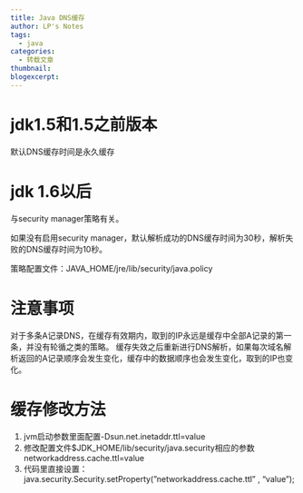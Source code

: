 ```yaml
---
title: Java DNS缓存
author: LP's Notes
tags:
  - java
categories:
  - 转载文章
thumbnail:
blogexcerpt:
---
```


# jdk1.5和1.5之前版本

默认DNS缓存时间是永久缓存

# jdk 1.6以后

与security manager策略有关。

如果没有启用security manager，默认解析成功的DNS缓存时间为30秒，解析失败的DNS缓存时间为10秒。

策略配置文件：JAVA_HOME/jre/lib/security/java.policy

# 注意事项

对于多条A记录DNS，在缓存有效期内，取到的IP永远是缓存中全部A记录的第一条，并没有轮循之类的策略。
缓存失效之后重新进行DNS解析，如果每次域名解析返回的A记录顺序会发生变化，缓存中的数据顺序也会发生变化，取到的IP也变化。

# 缓存修改方法

1.	jvm启动参数里面配置-Dsun.net.inetaddr.ttl=value
2.	修改配置文件$JDK_HOME/lib/security/java.security相应的参数networkaddress.cache.ttl=value
3.	代码里直接设置：java.security.Security.setProperty(”networkaddress.cache.ttl” , “value”);

